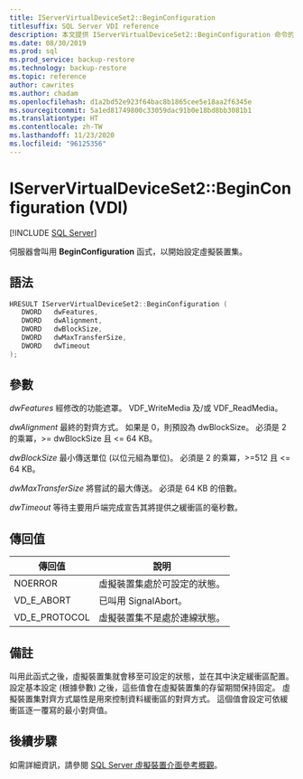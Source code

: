 ```yaml
---
title: IServerVirtualDeviceSet2::BeginConfiguration
titlesuffix: SQL Server VDI reference
description: 本文提供 IServerVirtualDeviceSet2::BeginConfiguration 命令的參考。
ms.date: 08/30/2019
ms.prod: sql
ms.prod_service: backup-restore
ms.technology: backup-restore
ms.topic: reference
author: cawrites
ms.author: chadam
ms.openlocfilehash: d1a2bd52e923f64bac8b1865cee5e18aa2f6345e
ms.sourcegitcommit: 5a1ed81749800c33059dac91b0e18bd8bb3081b1
ms.translationtype: HT
ms.contentlocale: zh-TW
ms.lasthandoff: 11/23/2020
ms.locfileid: "96125356"
---
```

# <a name="iservervirtualdeviceset2beginconfiguration-vdi"></a>IServerVirtualDeviceSet2::BeginConfiguration (VDI)

[!INCLUDE [SQL Server](../../../includes/applies-to-version/sqlserver.md)]

伺服器會叫用 **BeginConfiguration** 函式，以開始設定虛擬裝置集。

## <a name="syntax"></a>語法

```c
HRESULT IServerVirtualDeviceSet2::BeginConfiguration (
   DWORD   dwFeatures,
   DWORD   dwAlignment,
   DWORD   dwBlockSize,
   DWORD   dwMaxTransferSize,
   DWORD   dwTimeout
);
```

## <a name="parameters"></a>參數

*dwFeatures* 經修改的功能遮罩。 VDF_WriteMedia 及/或 VDF_ReadMedia。

*dwAlignment* 最終的對齊方式。 如果是 0，則預設為 dwBlockSize。 必須是 2 的乘冪，>= dwBlockSize 且 <= 64 KB。

*dwBlockSize* 最小傳送單位 (以位元組為單位)。 必須是 2 的乘冪，>=512 且 <= 64 KB。

*dwMaxTransferSize* 將嘗試的最大傳送。 必須是 64 KB 的倍數。

*dwTimeout* 等待主要用戶端完成宣告其將提供之緩衝區的毫秒數。

## <a name="return-value"></a>傳回值

|傳回值 | 說明 |
|---|---|
| NOERROR | 虛擬裝置集處於可設定的狀態。 |
| VD_E_ABORT | 已叫用 SignalAbort。 |
| VD_E_PROTOCOL | 虛擬裝置集不是處於連線狀態。 |

## <a name="remarks"></a>備註

叫用此函式之後，虛擬裝置集就會移至可設定的狀態，並在其中決定緩衝區配置。
設定基本設定 (根據參數) 之後，這些值會在虛擬裝置集的存留期間保持固定。 虛擬裝置集對齊方式屬性是用來控制資料緩衝區的對齊方式。 這個值會設定可依緩衝區逐一覆寫的最小對齊值。

## <a name="next-steps"></a>後續步驟

如需詳細資訊，請參閱 [SQL Server 虛擬裝置介面參考概觀](reference-virtual-device-interface.md)。